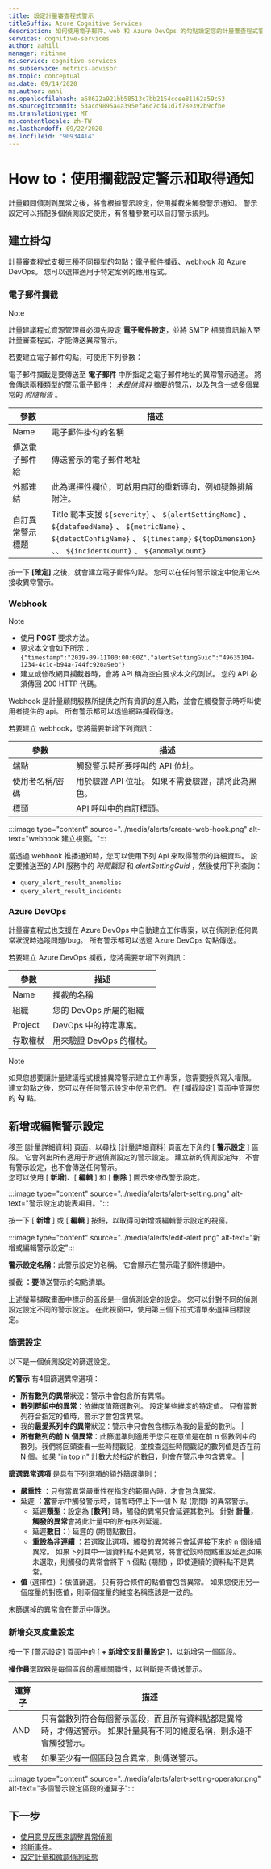 ```yaml
---
title: 設定計量審查程式警示
titleSuffix: Azure Cognitive Services
description: 如何使用電子郵件、web 和 Azure DevOps 的勾點設定您的計量審查程式警示。
services: cognitive-services
author: aahill
manager: nitinme
ms.service: cognitive-services
ms.subservice: metrics-advisor
ms.topic: conceptual
ms.date: 09/14/2020
ms.author: aahi
ms.openlocfilehash: a68622a921bb58513c7bb2154ccee81162a59c53
ms.sourcegitcommit: 53acd9895a4a395efa6d7cd41d7f78e392b9cfbe
ms.translationtype: MT
ms.contentlocale: zh-TW
ms.lasthandoff: 09/22/2020
ms.locfileid: "90934414"
---
```

# <a name="how-to-configure-alerts-and-get-notifications-using-a-hook"></a>How to：使用攔截設定警示和取得通知

計量顧問偵測到異常之後，將會根據警示設定，使用攔截來觸發警示通知。 警示設定可以搭配多個偵測設定使用，有各種參數可以自訂警示規則。

## <a name="create-a-hook"></a>建立掛勾

計量審查程式支援三種不同類型的勾點：電子郵件攔截、webhook 和 Azure DevOps。 您可以選擇適用于特定案例的應用程式。 

### <a name="email-hook"></a>電子郵件攔截

> [!Note]
> 計量建議程式資源管理員必須先設定 **電子郵件設定**，並將 SMTP 相關資訊輸入至計量審查程式，才能傳送異常警示。

若要建立電子郵件勾點，可使用下列參數： 

電子郵件攔截是要傳送至 **電子郵件** 中所指定之電子郵件地址的異常警示通道。 將會傳送兩種類型的警示電子郵件： *未提供資料* 摘要的警示，以及包含一或多個異常的 *附隨報告* 。 

|參數 |描述  |
|---------|---------|
| Name | 電子郵件掛勾的名稱 |
| 傳送電子郵件給| 傳送警示的電子郵件地址|
| 外部連結 | 此為選擇性欄位，可啟用自訂的重新導向，例如疑難排解附注。 |
| 自訂異常警示標題 | Title 範本支援 `${severity}` 、 `${alertSettingName}` 、 `${datafeedName}` 、 `${metricName}` 、 `${detectConfigName}` 、 `${timestamp}` `${topDimension}` 、、 `${incidentCount}` 、 `${anomalyCount}`

按一下 **[確定]** 之後，就會建立電子郵件勾點。 您可以在任何警示設定中使用它來接收異常警示。 

### <a name="web-hook"></a>Webhook

> [!Note]
> * 使用 **POST** 要求方法。
> * 要求本文會如下所示：  
    `{"timestamp":"2019-09-11T00:00:00Z","alertSettingGuid":"49635104-1234-4c1c-b94a-744fc920a9eb"}`
> * 建立或修改網頁攔截器時，會將 API 稱為空白要求本文的測試。 您的 API 必須傳回 200 HTTP 代碼。

Webhook 是計量顧問服務所提供之所有資訊的進入點，並會在觸發警示時呼叫使用者提供的 api。 所有警示都可以透過網路攔截傳送。

若要建立 webhook，您將需要新增下列資訊：

|參數 |描述  |
|---------|---------|
|端點     | 觸發警示時所要呼叫的 API 位址。        |
|使用者名稱/密碼 | 用於驗證 API 位址。 如果不需要驗證，請將此為黑色。         |
|標頭     | API 呼叫中的自訂標頭。        |

:::image type="content" source="../media/alerts/create-web-hook.png" alt-text="webhook 建立視窗。":::

當透過 webhook 推播通知時，您可以使用下列 Api 來取得警示的詳細資料。 設定要推送至的 API 服務中的 *時間戳記* 和 *alertSettingGuid* ，然後使用下列查詢： 
- `query_alert_result_anomalies`
- `query_alert_result_incidents`

### <a name="azure-devops"></a>Azure DevOps

計量審查程式也支援在 Azure DevOps 中自動建立工作專案，以在偵測到任何異常狀況時追蹤問題/bug。 所有警示都可以透過 Azure DevOps 勾點傳送。

若要建立 Azure DevOps 攔截，您將需要新增下列資訊：

|參數 |描述  |
|---------|---------|
| Name | 攔截的名稱 |
| 組織 | 您的 DevOps 所屬的組織 |
| Project | DevOps 中的特定專案。 |
| 存取權杖 |  用來驗證 DevOps 的權杖。 | 

> [!Note]
> 如果您想要讓計量建議程式根據異常警示建立工作專案，您需要授與寫入權限。 建立勾點之後，您可以在任何警示設定中使用它們。 在 [攔截設定] 頁面中管理您的 **勾** 點。

## <a name="add-or-edit-alert-settings"></a>新增或編輯警示設定

移至 [計量詳細資料] 頁面，以尋找 [計量詳細資料] 頁面左下角的 [ **警示設定** ] 區段。 它會列出所有適用于所選偵測設定的警示設定。 建立新的偵測設定時，不會有警示設定，也不會傳送任何警示。  
您可以使用 [ **新增**]、[ **編輯** ] 和 [ **刪除** ] 圖示來修改警示設定。

:::image type="content" source="../media/alerts/alert-setting.png" alt-text="警示設定功能表項目。":::

按一下 [ **新增** ] 或 [ **編輯** ] 按鈕，以取得可新增或編輯警示設定的視窗。

:::image type="content" source="../media/alerts/edit-alert.png" alt-text="新增或編輯警示設定":::

**警示設定名稱**：此警示設定的名稱。 它會顯示在警示電子郵件標題中。

攔截 **：要**傳送警示的勾點清單。

上述螢幕擷取畫面中標示的區段是一個偵測設定的設定。 您可以針對不同的偵測設定設定不同的警示設定。 在此視窗中，使用第三個下拉式清單來選擇目標設定。 

### <a name="filter-settings"></a>篩選設定 

以下是一個偵測設定的篩選設定。

**的警示** 有4個篩選異常選項：

* **所有數列的異常**狀況：警示中會包含所有異常。         
* **數列群組中的異常**：依維度值篩選數列。 設定某些維度的特定值。 只有當數列符合指定的值時，警示才會包含異常。       
* 我的**最愛系列中的異常**狀況：警示中只會包含標示為我的最愛的數列。        |
* **所有數列的前 N 個異常**：此篩選準則適用于您只在意值是在前 n 個數列中的數列。我們將回頭查看一些時間戳記，並檢查這些時間戳記的數列值是否在前 N 個。如果 "in top n" 計數大於指定的數目，則會在警示中包含異常。        |

**篩選異常選項** 是具有下列選項的額外篩選準則：

- **嚴重性** ：只有當異常嚴重性在指定的範圍內時，才會包含異常。
- 延遲 **：當**警示中觸發警示時，請暫時停止下一個 N 點 (期間) 的異常警示。
    - 延遲**類型**：設定為 [**數列**] 時，觸發的異常只會延遲其數列。 針對 **計量，觸發的異常**會將此計量中的所有序列延遲。
    - 延遲**數目**：) 延遲的 (期間點數目。
    - **重設為非連續** ：若選取此選項，觸發的異常將只會延遲接下來的 n 個後續異常。 如果下列其中一個資料點不是異常，將會從該時間點重設延遲;如果未選取，則觸發的異常會將下 n 個點 (期間) ，即使連續的資料點不是異常。
- **值** (選擇性) ：依值篩選。 只有符合條件的點值會包含異常。 如果您使用另一個度量的對應值，則兩個度量的維度名稱應該是一致的。

未篩選掉的異常會在警示中傳送。

### <a name="add-cross-metric-settings"></a>新增交叉度量設定

按一下 [警示設定] 頁面中的 [ **+ 新增交叉計量設定** ]，以新增另一個區段。

**操作員**選取器是每個區段的邏輯關聯性，以判斷是否傳送警示。


|運算子  |描述  |
|---------|---------|
|AND     | 只有當數列符合每個警示區段，而且所有資料點都是異常時，才傳送警示。 如果計量具有不同的維度名稱，則永遠不會觸發警示。         |
|或者     | 如果至少有一個區段包含異常，則傳送警示。         |

:::image type="content" source="../media/alerts/alert-setting-operator.png" alt-text="多個警示設定區段的運算子":::

## <a name="next-steps"></a>下一步

- [使用意見反應來調整異常偵測](anomaly-feedback.md)
- [診斷事件](diagnose-incident.md)。
- [設定計量和微調偵測組態](configure-metrics.md)